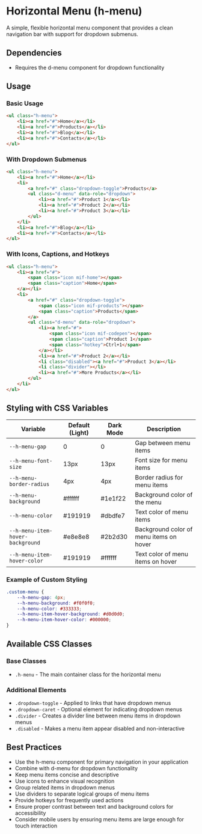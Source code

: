 # Horizontal Menu (h-menu)

A simple, flexible horizontal menu component that provides a clean navigation bar with support for dropdown submenus.

## Dependencies

- Requires the d-menu component for dropdown functionality

## Usage

### Basic Usage

```html
<ul class="h-menu">
    <li><a href="#">Home</a></li>
    <li><a href="#">Products</a></li>
    <li><a href="#">Blog</a></li>
    <li><a href="#">Contacts</a></li>
</ul>
```

### With Dropdown Submenus

```html
<ul class="h-menu">
    <li><a href="#">Home</a></li>
    <li>
        <a href="#" class="dropdown-toggle">Products</a>
        <ul class="d-menu" data-role="dropdown">
            <li><a href="#">Product 1</a></li>
            <li><a href="#">Product 2</a></li>
            <li><a href="#">Product 3</a></li>
        </ul>
    </li>
    <li><a href="#">Blog</a></li>
    <li><a href="#">Contacts</a></li>
</ul>
```

### With Icons, Captions, and Hotkeys

```html
<ul class="h-menu">
    <li><a href="#">
        <span class="icon mif-home"></span>
        <span class="caption">Home</span>
    </a></li>
    <li>
        <a href="#" class="dropdown-toggle">
            <span class="icon mif-products"></span>
            <span class="caption">Products</span>
        </a>
        <ul class="d-menu" data-role="dropdown">
            <li><a href="#">
                <span class="icon mif-codepen"></span>
                <span class="caption">Product 1</span>
                <span class="hotkey">Ctrl+1</span>
            </a></li>
            <li><a href="#">Product 2</a></li>
            <li class="disabled"><a href="#">Product 3</a></li>
            <li class="divider"></li>
            <li><a href="#">More Products</a></li>
        </ul>
    </li>
</ul>
```

## Styling with CSS Variables

| Variable | Default (Light) | Dark Mode | Description |
| -------- | --------------- | --------- | ----------- |
| `--h-menu-gap` | 0 | 0 | Gap between menu items |
| `--h-menu-font-size` | 13px | 13px | Font size for menu items |
| `--h-menu-border-radius` | 4px | 4px | Border radius for menu items |
| `--h-menu-background` | #ffffff | #1e1f22 | Background color of the menu |
| `--h-menu-color` | #191919 | #dbdfe7 | Text color of menu items |
| `--h-menu-item-hover-background` | #e8e8e8 | #2b2d30 | Background color of menu items on hover |
| `--h-menu-item-hover-color` | #191919 | #ffffff | Text color of menu items on hover |

### Example of Custom Styling

```css
.custom-menu {
    --h-menu-gap: 4px;
    --h-menu-background: #f0f0f0;
    --h-menu-color: #333333;
    --h-menu-item-hover-background: #d0d0d0;
    --h-menu-item-hover-color: #000000;
}
```

## Available CSS Classes

### Base Classes
- `.h-menu` - The main container class for the horizontal menu

### Additional Elements
- `.dropdown-toggle` - Applied to links that have dropdown menus
- `.dropdown-caret` - Optional element for indicating dropdown menus
- `.divider` - Creates a divider line between menu items in dropdown menus
- `.disabled` - Makes a menu item appear disabled and non-interactive

## Best Practices

- Use the h-menu component for primary navigation in your application
- Combine with d-menu for dropdown functionality
- Keep menu items concise and descriptive
- Use icons to enhance visual recognition
- Group related items in dropdown menus
- Use dividers to separate logical groups of menu items
- Provide hotkeys for frequently used actions
- Ensure proper contrast between text and background colors for accessibility
- Consider mobile users by ensuring menu items are large enough for touch interaction